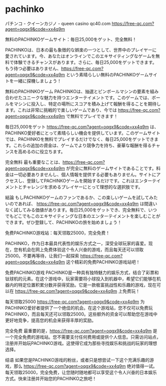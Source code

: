 # pachinko
パチンコ - クイーンカジノ - queen casino qc40.com
https://free-qc.com?agent=oqgx9&code=xx4q9m


無料のPACHINKOゲームサイト：毎日25,000をゲット、完全無料！

PACHINKOは、日本の最も象徴的な娯楽の一つとして、世界中のプレイヤーに愛されています。今、あなたはオンラインでこのエキサイティングなゲームを無料で体験できるチャンスがあります。さらに、毎日25,000をゲットできます。もう待つ必要はありません、https://free-qc.com?agent=oqgx9&code=xx4q9m という素晴らしい無料のPACHINKOゲームサイトを一緒に探機しましょう！

無料のPACHINKOゲーム
PACHINKOは、抽選とピンボールマシンの要素を組み合わせたユニークな魅力を持つエンターテイメントです。このゲームでは、ボールをマシンに投入し、特定の場所にスコアを積み上げて報酬を得ることを期待します。これは非常に挑戦的で楽しいゲームであり、今では https://free-qc.com?agent=oqgx9&code=xx4q9m で無料でプレイできます！

毎日25,000をゲット
https://free-qc.com?agent=oqgx9&code=xx4q9m は、PACHINKO愛好者にとって素晴らしい機会を提供しています。このゲームサイトでは、PACHINKOを無料でプレイするだけでなく、毎日25,000をゲットできます。これらの追加の資金は、ゲームでより競争力を持ち、豪華な報酬を得るチャンスを高めるのに役立ちます。

完全無料
最も重要なことは、https://free-qc.com?agent=oqgx9&code=xx4q9m が完全に無料のゲームサイトであることです。料金は一切必要ありませんし、個人情報を提供する必要もありません。サイトにアクセスし、登録してPACHINKOゲームを開始するだけです。これはエンターテイメントとチャレンジを求めるプレイヤーにとって理想的な選択肢です。

結論
もしPACHINKOゲームのファンであるか、この楽しいゲームを試してみたいのであれば、 https://free-qc.com?agent=oqgx9&code=xx4q9m は間違いなく試してみる価値があります。毎日25,000をゲットでき、完全無料で、いつでもどこでもこのエキサイティングな日本のエンターテイメントを楽しむことができます。ぜひ登録して、PACHINKOの旅を始めましょう！





免费PACHINKO游戏站：每天领取25000，完全免费！

PACHINKO，作为日本最具代表性的娱乐方式之一，深受全球玩家的喜爱。现在，您有机会在网上免费体验这个令人兴奋的游戏，而且每天还可以领取25000。不要再等待，让我们一起探索 https://free-qc.com?agent=oqgx9&code=xx4q9m 这个精彩的免费PACHINKO游戏站吧！

免费PACHINKO游戏
PACHINKO是一种具有独特魅力的娱乐方式，结合了彩票和钛球机的元素。在这个游戏中，玩家需要将小球投入到机器中，希望它们能够在机器内的特定位置积累分数并获得奖励。它是一款极富挑战性和乐趣的游戏，现在可以在 https://free-qc.com?agent=oqgx9&code=xx4q9m 上免费玩！

每天领取25000
https://free-qc.com?agent=oqgx9&code=xx4q9m 为PACHINKO爱好者提供了一个绝佳的机会。在这个游戏站，您不仅可以免费玩PACHINKO，而且每天还可以领取25000。这些额外的资金可以帮助您在游戏中更好地竞争，提高您的机会来获得丰厚的奖励。

完全免费
最重要的是，https://free-qc.com?agent=oqgx9&code=xx4q9m 是一个完全免费的游戏站。您不需要支付任何费用或提供个人信息。只需访问站点，注册并开始玩PACHINKO游戏。这使得它成为那些寻找娱乐和挑战的玩家的理想选择。

结语
如果您是PACHINKO游戏的粉丝，或者只是想尝试一下这个充满乐趣的游戏，那么 https://free-qc.com?agent=oqgx9&code=xx4q9m 绝对值得一试。每天领取25000，完全免费，让您随时随地都可以享受这个令人兴奋的日本娱乐方式。快来注册并开始您的PACHINKO之旅吧！
